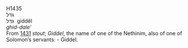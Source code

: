 H1435  
גּדּל  
גִּדֵּל ‎ giddêl  
*ghid-dale‘*  
From [1431](h1431) *stout*; *Giddel*, the name of one of the Nethinim,
also of one of Solomon’s servants: - Giddel.  
